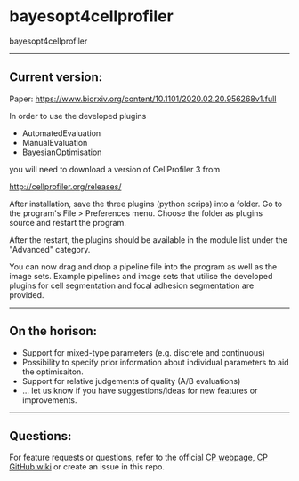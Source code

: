 # bayesopt4cellprofiler
bayesopt4cellprofiler

-------------------------------------------------
## Current version:
Paper: https://www.biorxiv.org/content/10.1101/2020.02.20.956268v1.full

In order to use the developed plugins
- AutomatedEvaluation
- ManualEvaluation
- BayesianOptimisation

you will need to download a version of CellProfiler 3 from

http://cellprofiler.org/releases/

After installation, save the three plugins (python scrips) into a folder.
Go to the program's File > Preferences menu. Choose the folder as plugins source
and restart the program.

After the restart, the plugins should be available in the module list under the
"Advanced" category.

You can now drag and drop a pipeline file into the program as well as the
image sets. Example pipelines and image sets that utilise the developed plugins
for cell segmentation and focal adhesion segmentation are provided. 

-------------------------------------------------
## On the horison:
- Support for mixed-type parameters (e.g. discrete and continuous)
- Possibility to specify prior information about individual parameters to aid the optimisaiton.
- Support for relative judgements of quality (A/B evaluations)
- ... let us know if you have suggestions/ideas for new features or improvements.

-------------------------------------------------
## Questions:
For feature requests or questions, refer to the official [CP webpage](http://cellprofiler.org), 
[CP GitHub wiki](https://github.com/CellProfiler/CellProfiler/wiki) or create an issue in this repo.
